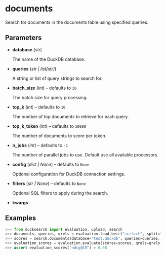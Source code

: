 # documents

Search for documents in the documents table using specified queries.



## Parameters

- **database** (*str*)

    The name of the DuckDB database.

- **queries** (*str | list[str]*)

    A string or list of query strings to search for.

- **batch_size** (*int*) – defaults to `30`

    The batch size for query processing.

- **top_k** (*int*) – defaults to `10`

    The number of top documents to retrieve for each query.

- **top_k_token** (*int*) – defaults to `10000`

    The number of documents to score per token.

- **n_jobs** (*int*) – defaults to `-1`

    The number of parallel jobs to use. Default use all available processors.

- **config** (*dict | None*) – defaults to `None`

    Optional configuration for DuckDB connection settings.

- **filters** (*str | None*) – defaults to `None`

    Optional SQL filters to apply during the search.

- **kwargs**



## Examples

```python
>>> from ducksearch import evaluation, upload, search
>>> documents, queries, qrels = evaluation.load_beir("scifact", split="test")
>>> scores = search.documents(database="test.duckdb", queries=queries, top_k_token=1000)
>>> evaluation_scores = evaluation.evaluate(scores=scores, qrels=qrels, queries=queries)
>>> assert evaluation_scores["ndcg@10"] > 0.68
```

